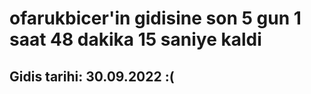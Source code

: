 # ofarukbicer'in gidisine son 5 gun 1 saat 48 dakika 15 saniye kaldi

## Gidis tarihi: 30.09.2022 :(